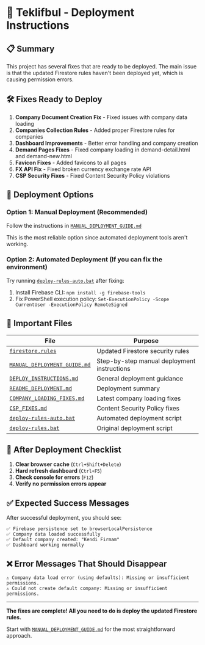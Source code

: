 # 🚀 Teklifbul - Deployment Instructions

## 📋 Summary

This project has several fixes that are ready to be deployed. The main issue is that the updated Firestore rules haven't been deployed yet, which is causing permission errors.

## 🛠️ Fixes Ready to Deploy

1. **Company Document Creation Fix** - Fixed issues with company data loading
2. **Companies Collection Rules** - Added proper Firestore rules for companies
3. **Dashboard Improvements** - Better error handling and company creation
4. **Demand Pages Fixes** - Fixed company loading in demand-detail.html and demand-new.html
5. **Favicon Fixes** - Added favicons to all pages
6. **FX API Fix** - Fixed broken currency exchange rate API
7. **CSP Security Fixes** - Fixed Content Security Policy violations

## 🚀 Deployment Options

### Option 1: Manual Deployment (Recommended)
Follow the instructions in [`MANUAL_DEPLOYMENT_GUIDE.md`](MANUAL_DEPLOYMENT_GUIDE.md)

This is the most reliable option since automated deployment tools aren't working.

### Option 2: Automated Deployment (If you can fix the environment)
Try running [`deploy-rules-auto.bat`](deploy-rules-auto.bat) after fixing:
1. Install Firebase CLI: `npm install -g firebase-tools`
2. Fix PowerShell execution policy: `Set-ExecutionPolicy -Scope CurrentUser -ExecutionPolicy RemoteSigned`

## 📂 Important Files

| File | Purpose |
|------|---------|
| [`firestore.rules`](firestore.rules) | Updated Firestore security rules |
| [`MANUAL_DEPLOYMENT_GUIDE.md`](MANUAL_DEPLOYMENT_GUIDE.md) | Step-by-step manual deployment instructions |
| [`DEPLOY_INSTRUCTIONS.md`](DEPLOY_INSTRUCTIONS.md) | General deployment guidance |
| [`README_DEPLOYMENT.md`](README_DEPLOYMENT.md) | Deployment summary |
| [`COMPANY_LOADING_FIXES.md`](COMPANY_LOADING_FIXES.md) | Latest company loading fixes |
| [`CSP_FIXES.md`](CSP_FIXES.md) | Content Security Policy fixes |
| [`deploy-rules-auto.bat`](deploy-rules-auto.bat) | Automated deployment script |
| [`deploy-rules.bat`](deploy-rules.bat) | Original deployment script |

## 🎯 After Deployment Checklist

1. **Clear browser cache** (`Ctrl+Shift+Delete`)
2. **Hard refresh dashboard** (`Ctrl+F5`)
3. **Check console for errors** (`F12`)
4. **Verify no permission errors appear**

## ✅ Expected Success Messages

After successful deployment, you should see:
```
✅ Firebase persistence set to browserLocalPersistence
✅ Company data loaded successfully
✅ Default company created: "Kendi Firmam"
✅ Dashboard working normally
```

## ❌ Error Messages That Should Disappear

```
⚠️ Company data load error (using defaults): Missing or insufficient permissions.
⚠️ Could not create default company: Missing or insufficient permissions.
```

---

**The fixes are complete! All you need to do is deploy the updated Firestore rules.** 

Start with [`MANUAL_DEPLOYMENT_GUIDE.md`](MANUAL_DEPLOYMENT_GUIDE.md) for the most straightforward approach.